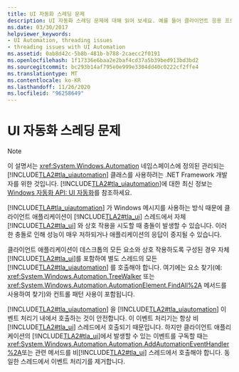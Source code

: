 ```yaml
---
title: UI 자동화 스레딩 문제
description: UI 자동화 스레딩 문제에 대해 읽어 보세요. 예를 들어 클라이언트 응용 프로그램이 UI 스레드에서 자체 UI와 상호 작용 하려고 하면 충돌이 발생할 수 있습니다.
ms.date: 03/30/2017
helpviewer_keywords:
- UI Automation, threading issues
- threading issues with UI Automation
ms.assetid: 0ab8d42c-5b8b-481b-b788-2caecc2f0191
ms.openlocfilehash: 1f17336e6baa2e2baf4cd37a5b39bed913bd3bd2
ms.sourcegitcommit: bc293b14af795e0e999e3304dd40c0222cf2ffe4
ms.translationtype: MT
ms.contentlocale: ko-KR
ms.lasthandoff: 11/26/2020
ms.locfileid: "96258649"
---
```

# <a name="ui-automation-threading-issues"></a>UI 자동화 스레딩 문제

> [!NOTE]
> 이 설명서는 <xref:System.Windows.Automation> 네임스페이스에 정의된 관리되는 [!INCLUDE[TLA2#tla_uiautomation](../../../includes/tla2sharptla-uiautomation-md.md)] 클래스를 사용하려는 .NET Framework 개발자를 위한 것입니다. [!INCLUDE[TLA2#tla_uiautomation](../../../includes/tla2sharptla-uiautomation-md.md)]에 대한 최신 정보는 [Windows 자동화 API: UI 자동화](/windows/win32/winauto/entry-uiauto-win32)를 참조하세요.  
  
 [!INCLUDE[TLA#tla_uiautomation](../../../includes/tlasharptla-uiautomation-md.md)] 가 Windows 메시지를 사용하는 방식 때문에 클라이언트 애플리케이션이 [!INCLUDE[TLA2#tla_ui](../../../includes/tla2sharptla-ui-md.md)] 스레드에서 자체 [!INCLUDE[TLA2#tla_ui](../../../includes/tla2sharptla-ui-md.md)] 와 상호 작용을 시도할 때 충돌이 발생할 수 있습니다. 이러한 충돌로 인해 성능이 매우 저하되거나 애플리케이션의 응답이 중지될 수 있습니다.  
  
 클라이언트 애플리케이션이 데스크톱의 모든 요소와 상호 작용하도록 구성된 경우 자체 [!INCLUDE[TLA2#tla_ui](../../../includes/tla2sharptla-ui-md.md)]를 포함하여 별도 스레드의 모든 [!INCLUDE[TLA2#tla_uiautomation](../../../includes/tla2sharptla-uiautomation-md.md)] 를 호출해야 합니다. 여기에는 요소 찾기(예: <xref:System.Windows.Automation.TreeWalker> 또는 <xref:System.Windows.Automation.AutomationElement.FindAll%2A> 메서드를 사용하여 찾기)와 컨트롤 패턴 사용이 포함됩니다.  
  
 [!INCLUDE[TLA2#tla_uiautomation](../../../includes/tla2sharptla-uiautomation-md.md)] 을 [!INCLUDE[TLA2#tla_uiautomation](../../../includes/tla2sharptla-uiautomation-md.md)] 이벤트 처리기 내에서 호출하는 것이 안전합니다. 이 이벤트 처리기는 항상 비[!INCLUDE[TLA2#tla_ui](../../../includes/tla2sharptla-ui-md.md)] 스레드에서 호출되기 때문입니다. 하지만 클라이언트 애플리케이션의 [!INCLUDE[TLA2#tla_ui](../../../includes/tla2sharptla-ui-md.md)]에서 발생할 수 있는 이벤트를 구독할 때는 <xref:System.Windows.Automation.Automation.AddAutomationEventHandler%2A>또는 관련 메서드를 비[!INCLUDE[TLA2#tla_ui](../../../includes/tla2sharptla-ui-md.md)] 스레드에서 호출해야 합니다. 동일한 스레드에서 이벤트 처리기를 제거합니다.
